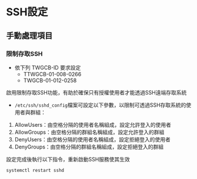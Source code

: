 # SSH設定

## 手動處理項目

### 限制存取SSH

* 依下列 TWGCB-ID 要求設定
  * TTWGCB-01-008-0266
  * TWGCB-01-012-0258

啟用限制存取SSH功能，有助於確保只有授權使用者才能透過SSH遠端存取系統

* `/etc/ssh/sshd_config`檔案可設定以下參數，以限制可透過SSH存取系統的使用者與群組：

1. AllowUsers：由空格分隔的使用者名稱組成，設定允許登入的使用者
2. AllowGroups：由空格分隔的群組名稱組成，設定允許登入的群組
3. DenyUsers：由空格分隔的使用者名稱組成，設定拒絕登入的使用者
4. DenyGroups：由空格分隔的群組名稱組成，設定拒絕登入的群組

設定完成後執行以下指令，重新啟動SSH服務使其生效

```bash
systemctl restart sshd
```